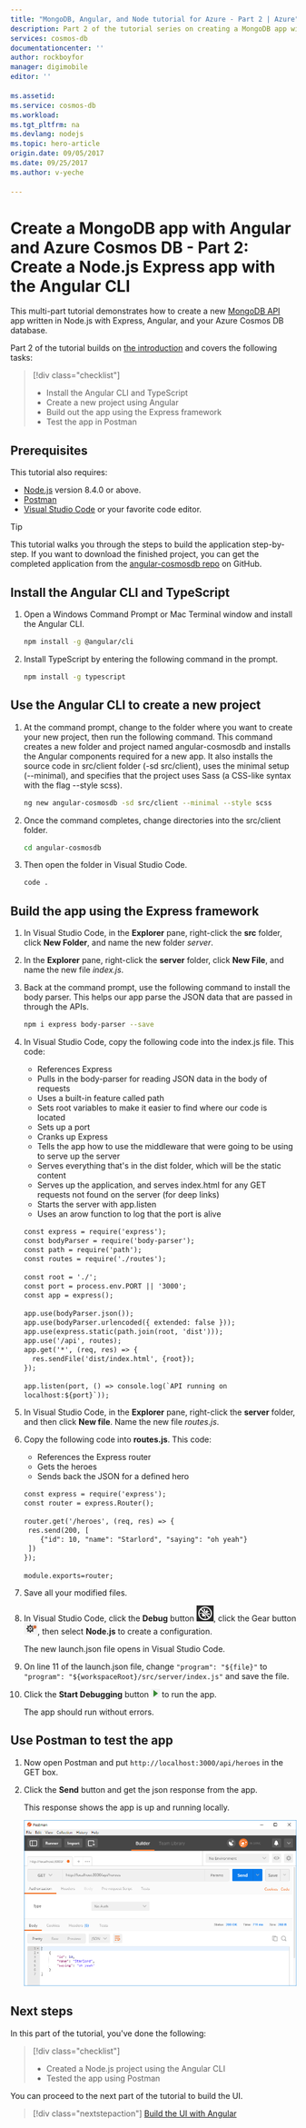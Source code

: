 ```yaml
---
title: "MongoDB, Angular, and Node tutorial for Azure - Part 2 | Azure"
description: Part 2 of the tutorial series on creating a MongoDB app with Angular and Node on Azure Cosmos DB using the exact same APIs you use for MongoDB.
services: cosmos-db
documentationcenter: ''
author: rockboyfor
manager: digimobile
editor: ''

ms.assetid: 
ms.service: cosmos-db
ms.workload: 
ms.tgt_pltfrm: na
ms.devlang: nodejs
ms.topic: hero-article
origin.date: 09/05/2017
ms.date: 09/25/2017
ms.author: v-yeche

---
```

# Create a MongoDB app with Angular and Azure Cosmos DB - Part 2: Create a Node.js Express app with the Angular CLI 

This multi-part tutorial demonstrates how to create a new [MongoDB API](mongodb-introduction.md) app written in Node.js with Express, Angular, and your Azure Cosmos DB database.

Part 2 of the tutorial builds on [the introduction](tutorial-develop-mongodb-nodejs.md) and covers the following tasks:

> [!div class="checklist"]
> * Install the Angular CLI and TypeScript
> * Create a new project using Angular
> * Build out the app using the Express framework
> * Test the app in Postman

<!-- Not Available ## Video walkthrough-->
## Prerequisites

<!-- Not Available Before starting this part of the tutorial, ensure you've watched the [introduction video](tutorial-develop-mongodb-nodejs.md).-->
<!-- Not Available tutorial-develop-mongodb-nodejs.md due to it is all the walkthrough of www.youtub.com-->

This tutorial also requires: 
* [Node.js](https://nodejs.org/) version 8.4.0 or above.
* [Postman](https://www.getpostman.com/)
* [Visual Studio Code](https://code.visualstudio.com/) or your favorite code editor.

> [!TIP]
> This tutorial walks you through the steps to build the application step-by-step. If you want to download the finished project, you can get the completed application from the [angular-cosmosdb repo](https://github.com/Azure-Samples/angular-cosmosdb) on GitHub.

## Install the Angular CLI and TypeScript

1. Open a Windows Command Prompt or Mac Terminal window and install the Angular CLI.

    ```bash
    npm install -g @angular/cli
    ```

2. Install TypeScript by entering the following command in the prompt. 

    ```bash
    npm install -g typescript
    ```

## Use the Angular CLI to create a new project

1. At the command prompt, change to the folder where you want to create your new project, then run the following command. This command creates a new folder and project named angular-cosmosdb and installs the Angular components required for a new app. It also installs the source code in src/client folder (-sd src/client), uses the minimal setup (--minimal), and specifies that the project uses Sass (a CSS-like syntax with the flag --style scss).

    ```bash
    ng new angular-cosmosdb -sd src/client --minimal --style scss
    ```

2. Once the command completes, change directories into the src/client folder.

    ```bash
    cd angular-cosmosdb
    ```

3. Then open the folder in Visual Studio Code.

    ```bash
    code .
    ```

## Build the app using the Express framework

1. In Visual Studio Code, in the **Explorer** pane, right-click the **src** folder, click **New Folder**, and name the new folder *server*.

2. In the **Explorer** pane, right-click the **server** folder, click **New File**, and name the new file *index.js*.

3. Back at the command prompt, use the following command to install the body parser. This helps our app parse the JSON data that are passed in through the APIs.

    ```bash
    npm i express body-parser --save
    ```

4. In Visual Studio Code, copy the following code into the index.js file. This code:
    * References Express
    * Pulls in the body-parser for reading JSON data in the body of requests
    * Uses a built-in feature called path
    * Sets root variables to make it easier to find where our code is located
    * Sets up a port
    * Cranks up Express
    * Tells the app how to use the middleware that were going to be using to serve up the server
    * Serves everything that's in the dist folder, which will be the static content
    * Serves up the application, and serves index.html for any GET requests not found on the server (for deep links)
    * Starts the server with app.listen
    * Uses an arow function to log that the port is alive

   ```node
   const express = require('express');
   const bodyParser = require('body-parser');
   const path = require('path');
   const routes = require('./routes');

   const root = './';
   const port = process.env.PORT || '3000';
   const app = express();

   app.use(bodyParser.json());
   app.use(bodyParser.urlencoded({ extended: false }));
   app.use(express.static(path.join(root, 'dist')));
   app.use('/api', routes);
   app.get('*', (req, res) => {
     res.sendFile('dist/index.html', {root});
   });

   app.listen(port, () => console.log(`API running on localhost:${port}`));
   ```

5. In Visual Studio Code, in the **Explorer** pane, right-click the **server** folder, and then click **New file**. Name the new file *routes.js*. 

6. Copy the following code into **routes.js**. This code:
   * References the Express router
   * Gets the heroes
   * Sends back the JSON for a defined hero

   ```node
   const express = require('express');
   const router = express.Router();

   router.get('/heroes', (req, res) => {
    res.send(200, [
       {"id": 10, "name": "Starlord", "saying": "oh yeah"}
    ])
   });

   module.exports=router;
   ```

7. Save all your modified files. 

8. In Visual Studio Code, click the **Debug** button ![Debug icon in Visual Studio Code](./media/tutorial-develop-mongodb-nodejs-part2/debug-button.png), click the Gear button ![Gear button in Visual Studio Code](./media/tutorial-develop-mongodb-nodejs-part2/gear-button.png), then select **Node.js** to create a configuration.

   The new launch.json file opens in Visual Studio Code.

8. On line 11 of the launch.json file, change `"program": "${file}"` to `"program": "${workspaceRoot}/src/server/index.js"` and save the file.

9. Click the **Start Debugging** button ![Debug icon in Visual Studio Code](./media/tutorial-develop-mongodb-nodejs-part2/start-debugging-button.png) to run the app.

    The app should run without errors.

## Use Postman to test the app

1. Now open Postman and put `http://localhost:3000/api/heroes` in the GET box. 

2. Click the **Send** button and get the json response from the app. 

    This response shows the app is up and running locally. 

    ![Postman showing the request and the response](./media/tutorial-develop-mongodb-nodejs-part2/azure-cosmos-db-postman.png)

## Next steps

In this part of the tutorial, you've done the following:

> [!div class="checklist"]
> * Created a Node.js project using the Angular CLI
> * Tested the app using Postman

You can proceed to the next part of the tutorial to build the UI.

> [!div class="nextstepaction"]
> [Build the UI with Angular](tutorial-develop-mongodb-nodejs-part3.md)
